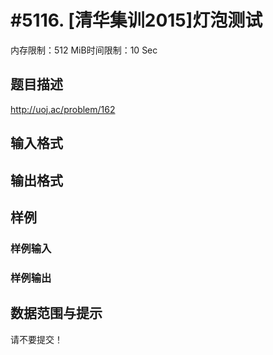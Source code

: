 # #5116. [清华集训2015]灯泡测试

内存限制：512 MiB时间限制：10 Sec

## 题目描述

http://uoj.ac/problem/162

## 输入格式

## 输出格式

## 样例

### 样例输入

### 样例输出

## 数据范围与提示

请不要提交！
